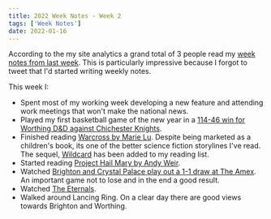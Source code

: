 ```yaml
---
title: 2022 Week Notes - Week 2
tags: ['Week Notes']
date: 2022-01-16
---
```


According to the my site analytics a grand total of 3 people read my [week notes from last week](https://declanbyrd.co.uk/journal/2022/week1/). This is particularly impressive because I forgot to tweet that I'd started writing weekly notes.

This week I:

- Spent most of my working week developing a new feature and attending work meetings that won't make the national news.
- Played my first basketball game of the new year in a [114-46 win for Worthing D&D against Chichester Knights](https://www.basketballsussex.co.uk/match/31514870.html).
- Finished reading [Warcross by Marie Lu](https://www.penguin.co.uk/books/306551/warcross/9780241321447.html). Despite being marketed as a children's book, its one of the better science fiction storylines I've read. The sequel, [Wildcard](https://www.penguin.co.uk/books/308205/wildcard--warcross-2-/9780241342442.html) has been added to my reading list.
- Started reading [Project Hail Mary by Andy Weir](https://www.andyweirauthor.com/books/project-hail-mary-hc).
- Watched [Brighton and Crystal Palace play out a 1-1 draw at The Amex](https://www.brightonandhovealbion.com/news/2447704/dominant-albion-have-to-settle-for-point). An important game not to lose and in the end a good result.
- Watched [The Eternals](https://www.imdb.com/title/tt9032400/).
- Walked around Lancing Ring. On a clear day there are good views towards Brighton and Worthing.
